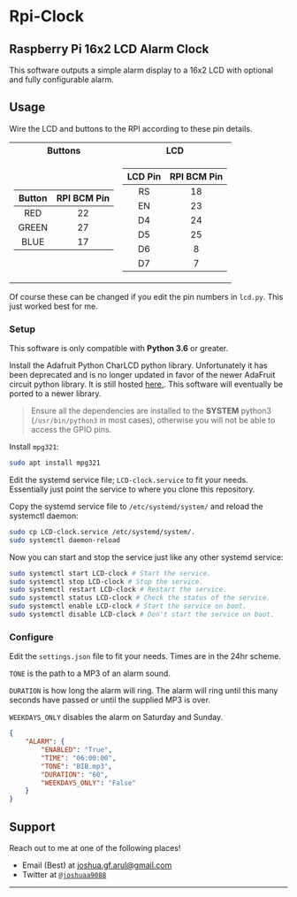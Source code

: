 # Rpi-Clock
## Raspberry Pi 16x2 LCD Alarm Clock

This software outputs a simple alarm display to a 16x2 LCD with optional and fully configurable alarm.

## Usage

Wire the LCD and buttons to the RPI according to these pin details.

<table>
<tr><th>Buttons</th><th>LCD</th></tr>
<tr><td>

| Button  | RPI BCM Pin |
|  :---:  |    :---:    |
| RED     | 22          |
| GREEN   | 27          |
| BLUE    | 17          |

</td><td>

| LCD Pin | RPI BCM Pin |
|  :---:  |    :---:    |
| RS      | 18          |
| EN      | 23          |
| D4      | 24          |
| D5      | 25          |
| D6      | 8           |
| D7      | 7           |

</td></tr> </table>

Of course these can be changed if you edit the pin numbers in `lcd.py`. This just worked best for me.

### Setup

This software is only compatible with **Python 3.6** or greater.

Install the Adafruit Python CharLCD python library. Unfortunately it has been deprecated and is no longer updated in favor of the newer AdaFruit circuit python library. It is still hosted [here.](https://github.com/adafruit/Adafruit_Python_CharLCD). This software will eventually be ported to a newer library.

>Ensure all the dependencies are installed to the **SYSTEM** python3 (`/usr/bin/python3` in most cases), otherwise you will not be able to access the GPIO pins.

Install `mpg321`:
```bash
sudo apt install mpg321
```

Edit the systemd service file; `LCD-clock.service` to fit your needs. Essentially just point the service to where you clone this repository.

Copy the systemd service file to `/etc/systemd/system/` and reload the systemctl daemon:

```bash
sudo cp LCD-clock.service /etc/systemd/system/.
sudo systemctl daemon-reload
```

Now you can start and stop the service just like any other systemd service:

```bash
sudo systemctl start LCD-clock # Start the service.
sudo systemctl stop LCD-clock # Stop the service.
sudo systemctl restart LCD-clock # Restart the service.
sudo systemctl status LCD-clock # Check the status of the service.
sudo systemctl enable LCD-clock # Start the service on boot.
sudo systemctl disable LCD-clock # Don't start the service on boot.
```

### Configure

Edit the `settings.json` file to fit your needs. Times are in the 24hr scheme.

`TONE` is the path to a MP3 of an alarm sound.

`DURATION` is how long the alarm will ring. The alarm will ring until this many seconds have passed or until the supplied MP3 is over.

`WEEKDAYS_ONLY` disables the alarm on Saturday and Sunday.

```json
{
    "ALARM": {
        "ENABLED": "True",
        "TIME": "06:00:00",
        "TONE": "BIB.mp3",
        "DURATION": "60",
        "WEEKDAYS_ONLY": "False"
    }
}
```

## Support

Reach out to me at one of the following places!

- Email (Best) at joshua.gf.arul@gmail.com
- Twitter at <a href="http://twitter.com/joshuaa9088" target="_blank">`@joshuaa9088`</a>

---
